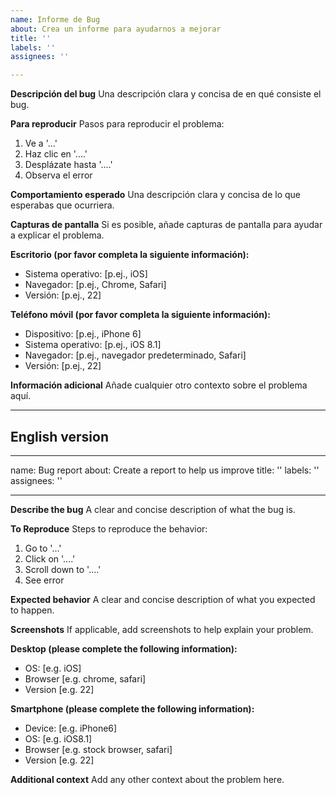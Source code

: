 ```yaml
---
name: Informe de Bug
about: Crea un informe para ayudarnos a mejorar
title: ''
labels: ''
assignees: ''

---
```


**Descripción del bug**
Una descripción clara y concisa de en qué consiste el bug.

**Para reproducir**
Pasos para reproducir el problema:

1. Ve a '...'
2. Haz clic en '....'
3. Desplázate hasta '....'
4. Observa el error

**Comportamiento esperado**
Una descripción clara y concisa de lo que esperabas que ocurriera.

**Capturas de pantalla**
Si es posible, añade capturas de pantalla para ayudar a explicar el problema.

**Escritorio (por favor completa la siguiente información):**

- Sistema operativo: [p.ej., iOS]
- Navegador: [p.ej., Chrome, Safari]
- Versión: [p.ej., 22]

**Teléfono móvil (por favor completa la siguiente información):**

- Dispositivo: [p.ej., iPhone 6]
- Sistema operativo: [p.ej., iOS 8.1]
- Navegador: [p.ej., navegador predeterminado, Safari]
- Versión: [p.ej., 22]

**Información adicional**
Añade cualquier otro contexto sobre el problema aquí.

---

## English version

---
name: Bug report
about: Create a report to help us improve
title: ''
labels: ''
assignees: ''

---

**Describe the bug**
A clear and concise description of what the bug is.

**To Reproduce**
Steps to reproduce the behavior:

1. Go to '...'
2. Click on '....'
3. Scroll down to '....'
4. See error

**Expected behavior**
A clear and concise description of what you expected to happen.

**Screenshots**
If applicable, add screenshots to help explain your problem.

**Desktop (please complete the following information):**

- OS: [e.g. iOS]
- Browser [e.g. chrome, safari]
- Version [e.g. 22]

**Smartphone (please complete the following information):**

- Device: [e.g. iPhone6]
- OS: [e.g. iOS8.1]
- Browser [e.g. stock browser, safari]
- Version [e.g. 22]

**Additional context**
Add any other context about the problem here.
